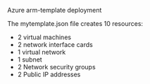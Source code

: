Azure arm-template deployment

The mytemplate.json file creates 10 resources:
- 2 virtual machines
- 2 network interface cards
- 1 virtual network
- 1 subnet
- 2 Network security groups
- 2 Public IP addresses
